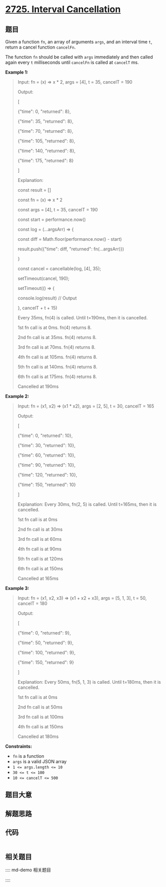 # [2725. Interval Cancellation](https://leetcode.com/problems/interval-cancellation)

## 题目

Given a function `fn`, an array of arguments `args`, and an interval time `t`,
return a cancel function `cancelFn`.

The function `fn` should be called with `args` immediately and then called
again every `t` milliseconds until `cancelFn` is called at `cancelT` ms.



**Example 1:**

> Input: fn = (x) => x * 2, args = [4], t = 35, cancelT = 190
> 
> Output: 
> 
> [
> 
>    {"time": 0, "returned": 8},
> 
>    {"time": 35, "returned": 8},
> 
>    {"time": 70, "returned": 8},
> 
>    {"time": 105, "returned": 8},
> 
>    {"time": 140, "returned": 8},
> 
>    {"time": 175, "returned": 8}
> 
> ]
> 
> Explanation: 
> 
> const result = []
> 
> const fn = (x) => x * 2
> 
> const args = [4], t = 35, cancelT = 190
> 
> 
> 
> const start = performance.now()
> 
> 
> 
> const log = (...argsArr) => {
> 
> > 
> const diff = Math.floor(performance.now() - start)
> 
> > 
> result.push({"time": diff, "returned": fn(...argsArr)})
> 
> }
> 
> 
> 
> const cancel = cancellable(log, [4], 35);
> 
> setTimeout(cancel, 190);
> 
> 
> 
> setTimeout(() => {
> 
> > 
> console.log(result) // Output
> 
>  }, cancelT + t + 15)  
> 
> 
> 
> Every 35ms, fn(4) is called. Until t=190ms, then it is cancelled.
> 
> 1st fn call is at 0ms. fn(4) returns 8.
> 
> 2nd fn call is at 35ms. fn(4) returns 8.
> 
> 3rd fn call is at 70ms. fn(4) returns 8.
> 
> 4th fn call is at 105ms. fn(4) returns 8.
> 
> 5th fn call is at 140ms. fn(4) returns 8.
> 
> 6th fn call is at 175ms. fn(4) returns 8.
> 
> Cancelled at 190ms

**Example 2:**

> Input: fn = (x1, x2) => (x1 * x2), args = [2, 5], t = 30, cancelT = 165
> 
> Output: 
> 
> [
> 
>    {"time": 0, "returned": 10},
> 
>    {"time": 30, "returned": 10},
> 
>    {"time": 60, "returned": 10},
> 
>    {"time": 90, "returned": 10},
> 
>    {"time": 120, "returned": 10},
> 
>    {"time": 150, "returned": 10}
> 
> ]
> 
> Explanation: Every 30ms, fn(2, 5) is called. Until t=165ms, then it is cancelled.
> 
> 1st fn call is at 0ms 
> 
> 2nd fn call is at 30ms 
> 
> 3rd fn call is at 60ms 
> 
> 4th fn call is at 90ms 
> 
> 5th fn call is at 120ms 
> 
> 6th fn call is at 150ms
> 
> Cancelled at 165ms

**Example 3:**

> Input: fn = (x1, x2, x3) => (x1 + x2 + x3), args = [5, 1, 3], t = 50, cancelT = 180
> 
> Output: 
> 
> [
> 
>    {"time": 0, "returned": 9},
> 
>    {"time": 50, "returned": 9},
> 
>    {"time": 100, "returned": 9},
> 
>    {"time": 150, "returned": 9}
> 
> ]
> 
> Explanation: Every 50ms, fn(5, 1, 3) is called. Until t=180ms, then it is cancelled. 
> 
> 1st fn call is at 0ms
> 
> 2nd fn call is at 50ms
> 
> 3rd fn call is at 100ms
> 
> 4th fn call is at 150ms
> 
> Cancelled at 180ms

**Constraints:**

  * `fn` is a function
  * `args` is a valid JSON array
  * `1 <= args.length <= 10`
  * `30 <= t <= 100`
  * `10 <= cancelT <= 500`


## 题目大意

## 解题思路

## 代码

```javascript

```

## 相关题目

:::: md-demo 相关题目

::::
